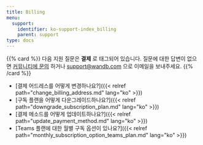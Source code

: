 ```yaml
---
title: Billing
menu:
  support:
    identifier: ko-support-index_billing
    parent: support
type: docs
---
```


{{% card %}}
다음 지원 질문은 <b>결제</b> 로 태그되어 있습니다. 질문에 대한 답변이 없으면 [커뮤니티에 문의](https://community.wandb.ai/) 하거나 [support@wandb.com](mailto:support@wandb.com) 으로 이메일을 보내주세요.
{{% /card %}}

- [결제 어드레스를 어떻게 변경하나요?]({{< relref path="change_billing_address.md" lang="ko" >}})
- [구독 플랜을 어떻게 다운그레이드하나요?]({{< relref path="downgrade_subscription_plan.md" lang="ko" >}})
- [결제 메소드를 어떻게 업데이트하나요?]({{< relref path="update_payment_method.md" lang="ko" >}})
- [Teams 플랜에 대한 월별 구독 옵션이 있나요?]({{< relref path="monthly_subscription_option_teams_plan.md" lang="ko" >}})
